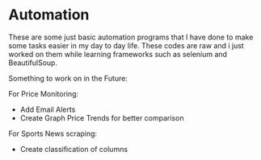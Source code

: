 # Automation
These are some just basic automation programs that I have done to make some tasks easier in my day to day life. These codes are raw and i just worked on them while learning frameworks such as selenium and BeautifulSoup.

Something to work on in the Future:

For Price Monitoring:
- Add Email Alerts
- Create Graph Price Trends for better comparison

For Sports News scraping:
- Create classification of columns
